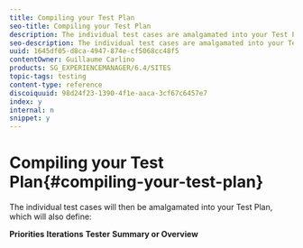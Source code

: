 ```yaml
---
title: Compiling your Test Plan
seo-title: Compiling your Test Plan
description: The individual test cases are amalgamated into your Test Plan
seo-description: The individual test cases are amalgamated into your Test Plan
uuid: 1645df05-d8ca-4947-874e-cf5068cc48f5
contentOwner: Guillaume Carlino
products: SG_EXPERIENCEMANAGER/6.4/SITES
topic-tags: testing
content-type: reference
discoiquuid: 98d24f23-1390-4f1e-aaca-3cf67c6457e7
index: y
internal: n
snippet: y
---
```


# Compiling your Test Plan{#compiling-your-test-plan}

The individual test cases will then be amalgamated into your Test Plan, which will also define:

**Priorities**
**Iterations** **Tester** **Summary or Overview** 
